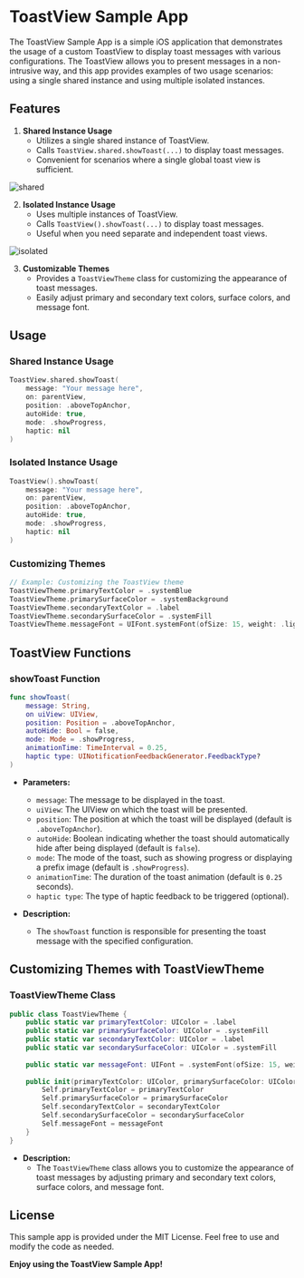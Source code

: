 # ToastView Sample App

The ToastView Sample App is a simple iOS application that demonstrates the usage of a custom ToastView to display toast messages with various configurations. The ToastView allows you to present messages in a non-intrusive way, and this app provides examples of two usage scenarios: using a single shared instance and using multiple isolated instances.

## Features

1. **Shared Instance Usage**
   - Utilizes a single shared instance of ToastView.
   - Calls `ToastView.shared.showToast(...)` to display toast messages.
   - Convenient for scenarios where a single global toast view is sufficient.
   
![shared](ToastView/Resources/shared.png)

2. **Isolated Instance Usage**
   - Uses multiple instances of ToastView.
   - Calls `ToastView().showToast(...)` to display toast messages.
   - Useful when you need separate and independent toast views.
   
![isolated](ToastView/Resources/isolated.png)

3. **Customizable Themes**
   - Provides a `ToastViewTheme` class for customizing the appearance of toast messages.
   - Easily adjust primary and secondary text colors, surface colors, and message font.

## Usage

### Shared Instance Usage

```swift
ToastView.shared.showToast(
    message: "Your message here",
    on: parentView,
    position: .aboveTopAnchor,
    autoHide: true,
    mode: .showProgress,
    haptic: nil
)
```

### Isolated Instance Usage

```swift
ToastView().showToast(
    message: "Your message here",
    on: parentView,
    position: .aboveTopAnchor,
    autoHide: true,
    mode: .showProgress,
    haptic: nil
)
```

### Customizing Themes

```swift
// Example: Customizing the ToastView theme
ToastViewTheme.primaryTextColor = .systemBlue
ToastViewTheme.primarySurfaceColor = .systemBackground
ToastViewTheme.secondaryTextColor = .label
ToastViewTheme.secondarySurfaceColor = .systemFill
ToastViewTheme.messageFont = UIFont.systemFont(ofSize: 15, weight: .light)
```

## ToastView Functions

### showToast Function

```swift
func showToast(
    message: String,
    on uiView: UIView,
    position: Position = .aboveTopAnchor,
    autoHide: Bool = false,
    mode: Mode = .showProgress,
    animationTime: TimeInterval = 0.25,
    haptic type: UINotificationFeedbackGenerator.FeedbackType?
)
```

- **Parameters:**
  - `message`: The message to be displayed in the toast.
  - `uiView`: The UIView on which the toast will be presented.
  - `position`: The position at which the toast will be displayed (default is `.aboveTopAnchor`).
  - `autoHide`: Boolean indicating whether the toast should automatically hide after being displayed (default is `false`).
  - `mode`: The mode of the toast, such as showing progress or displaying a prefix image (default is `.showProgress`).
  - `animationTime`: The duration of the toast animation (default is `0.25` seconds).
  - `haptic type`: The type of haptic feedback to be triggered (optional).

- **Description:**
  - The `showToast` function is responsible for presenting the toast message with the specified configuration.

## Customizing Themes with ToastViewTheme

### ToastViewTheme Class

```swift
public class ToastViewTheme {
    public static var primaryTextColor: UIColor = .label
    public static var primarySurfaceColor: UIColor = .systemFill
    public static var secondaryTextColor: UIColor = .label
    public static var secondarySurfaceColor: UIColor = .systemFill
    
    public static var messageFont: UIFont = .systemFont(ofSize: 15, weight: .light)
    
    public init(primaryTextColor: UIColor, primarySurfaceColor: UIColor, secondaryTextColor: UIColor, secondarySurfaceColor: UIColor, messageFont: UIFont) {
        Self.primaryTextColor = primaryTextColor
        Self.primarySurfaceColor = primarySurfaceColor
        Self.secondaryTextColor = secondaryTextColor
        Self.secondarySurfaceColor = secondarySurfaceColor
        Self.messageFont = messageFont
    }
}
```

- **Description:**
  - The `ToastViewTheme` class allows you to customize the appearance of toast messages by adjusting primary and secondary text colors, surface colors, and message font.

## License

This sample app is provided under the MIT License. Feel free to use and modify the code as needed.

**Enjoy using the ToastView Sample App!**
